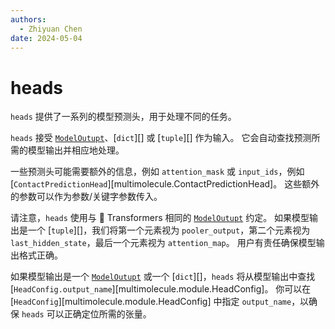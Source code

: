 ```yaml
---
authors:
  - Zhiyuan Chen
date: 2024-05-04
---
```


# heads

`heads` 提供了一系列的模型预测头，用于处理不同的任务。

`heads` 接受 [`ModelOutupt`](https://huggingface.co/docs/transformers/en/main_classes/output)、[`dict`][] 或 [`tuple`][] 作为输入。
它会自动查找预测所需的模型输出并相应地处理。

一些预测头可能需要额外的信息，例如 `attention_mask` 或 `input_ids`，例如 [`ContactPredictionHead`][multimolecule.ContactPredictionHead]。
这些额外的参数可以作为参数/关键字参数传入。

请注意，`heads` 使用与 :hugs: Transformers 相同的 [`ModelOutupt`](https://huggingface.co/docs/transformers/en/main_classes/output) 约定。
如果模型输出是一个 [`tuple`][]，我们将第一个元素视为 `pooler_output`，第二个元素视为 `last_hidden_state`，最后一个元素视为 `attention_map`。
用户有责任确保模型输出格式正确。

如果模型输出是一个 [`ModelOutupt`](https://huggingface.co/docs/transformers/en/main_classes/output) 或一个 [`dict`][]，`heads` 将从模型输出中查找 [`HeadConfig.output_name`][multimolecule.module.HeadConfig]。
你可以在 [`HeadConfig`][multimolecule.module.HeadConfig] 中指定 `output_name`，以确保 `heads` 可以正确定位所需的张量。
